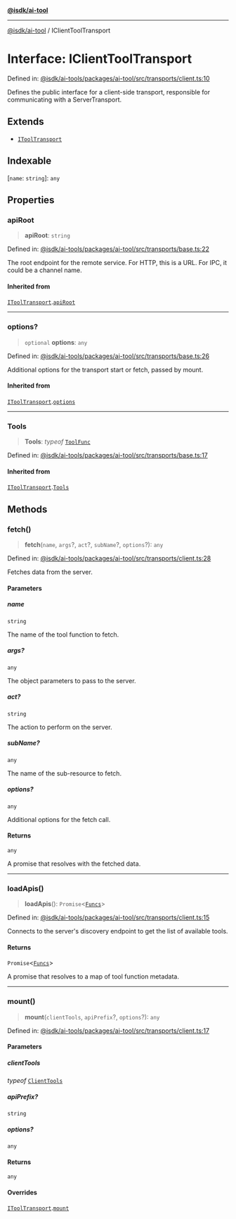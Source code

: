[**@isdk/ai-tool**](../README.md)

***

[@isdk/ai-tool](../globals.md) / IClientToolTransport

# Interface: IClientToolTransport

Defined in: [@isdk/ai-tools/packages/ai-tool/src/transports/client.ts:10](https://github.com/isdk/ai-tool.js/blob/209a87173b5eabb2f81db6ea9a6784f34c24e271/src/transports/client.ts#L10)

Defines the public interface for a client-side transport,
responsible for communicating with a ServerTransport.

## Extends

- [`IToolTransport`](IToolTransport.md)

## Indexable

\[`name`: `string`\]: `any`

## Properties

### apiRoot

> **apiRoot**: `string`

Defined in: [@isdk/ai-tools/packages/ai-tool/src/transports/base.ts:22](https://github.com/isdk/ai-tool.js/blob/209a87173b5eabb2f81db6ea9a6784f34c24e271/src/transports/base.ts#L22)

The root endpoint for the remote service.
For HTTP, this is a URL. For IPC, it could be a channel name.

#### Inherited from

[`IToolTransport`](IToolTransport.md).[`apiRoot`](IToolTransport.md#apiroot)

***

### options?

> `optional` **options**: `any`

Defined in: [@isdk/ai-tools/packages/ai-tool/src/transports/base.ts:26](https://github.com/isdk/ai-tool.js/blob/209a87173b5eabb2f81db6ea9a6784f34c24e271/src/transports/base.ts#L26)

Additional options for the transport start or fetch, passed by mount.

#### Inherited from

[`IToolTransport`](IToolTransport.md).[`options`](IToolTransport.md#options)

***

### Tools

> **Tools**: *typeof* [`ToolFunc`](../classes/ToolFunc.md)

Defined in: [@isdk/ai-tools/packages/ai-tool/src/transports/base.ts:17](https://github.com/isdk/ai-tool.js/blob/209a87173b5eabb2f81db6ea9a6784f34c24e271/src/transports/base.ts#L17)

#### Inherited from

[`IToolTransport`](IToolTransport.md).[`Tools`](IToolTransport.md#tools)

## Methods

### fetch()

> **fetch**(`name`, `args`?, `act`?, `subName`?, `options`?): `any`

Defined in: [@isdk/ai-tools/packages/ai-tool/src/transports/client.ts:28](https://github.com/isdk/ai-tool.js/blob/209a87173b5eabb2f81db6ea9a6784f34c24e271/src/transports/client.ts#L28)

Fetches data from the server.

#### Parameters

##### name

`string`

The name of the tool function to fetch.

##### args?

`any`

The object parameters to pass to the server.

##### act?

`string`

The action to perform on the server.

##### subName?

`any`

The name of the sub-resource to fetch.

##### options?

`any`

Additional options for the fetch call.

#### Returns

`any`

A promise that resolves with the fetched data.

***

### loadApis()

> **loadApis**(): `Promise`\<[`Funcs`](Funcs.md)\>

Defined in: [@isdk/ai-tools/packages/ai-tool/src/transports/client.ts:15](https://github.com/isdk/ai-tool.js/blob/209a87173b5eabb2f81db6ea9a6784f34c24e271/src/transports/client.ts#L15)

Connects to the server's discovery endpoint to get the list of available tools.

#### Returns

`Promise`\<[`Funcs`](Funcs.md)\>

A promise that resolves to a map of tool function metadata.

***

### mount()

> **mount**(`clientTools`, `apiPrefix`?, `options`?): `any`

Defined in: [@isdk/ai-tools/packages/ai-tool/src/transports/client.ts:17](https://github.com/isdk/ai-tool.js/blob/209a87173b5eabb2f81db6ea9a6784f34c24e271/src/transports/client.ts#L17)

#### Parameters

##### clientTools

*typeof* [`ClientTools`](../classes/ClientTools.md)

##### apiPrefix?

`string`

##### options?

`any`

#### Returns

`any`

#### Overrides

[`IToolTransport`](IToolTransport.md).[`mount`](IToolTransport.md#mount)
